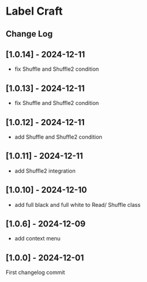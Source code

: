 # Label Craft
## Change Log

[comment]: <>  (2024-12-10 : YEAR-MONTH-DAY)

## [1.0.14] - 2024-12-11
+ fix Shuffle and Shuffle2 condition 

## [1.0.13] - 2024-12-11
+ fix Shuffle and Shuffle2 condition 

## [1.0.12] - 2024-12-11
+ add Shuffle and Shuffle2 condition 

## [1.0.11] - 2024-12-11
+ add Shuffle2 integration

## [1.0.10] - 2024-12-10
+ add full black and full white to Read/ Shuffle class

## [1.0.6] - 2024-12-09
+ add context menu

## [1.0.0] - 2024-12-01
First changelog commit
